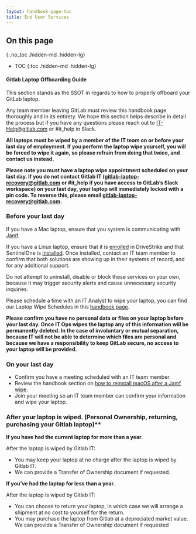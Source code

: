 ```yaml
---
layout: handbook-page-toc
title: End User Services
---
```

## On this page
{:.no_toc .hidden-md .hidden-lg}
- TOC
{:toc .hidden-md .hidden-lg}

#### Gitlab Laptop Offboarding Guide


This section stands as the SSOT in regards to how to properly offboard your GitLab laptop. 

Any team member leaving GitLab must review this handbook page thoroughly and in its entirety. We hope this section helps describe in detail the process but if you have any questions please reach out to IT-Help@gitlab.com or #it_help in Slack. 

**All laptops must be wiped by a member of the IT team on or before your last day of employment. If you perform the laptop wipe yourself, you will be forced to wipe it again, so please refrain from doing that twice, and contact us instead.**

**Please note you must have a laptop wipe appointment scheduled on your last day. If you do not contact Gitlab IT (gitlab-laptop-recovery@gitlab.com or #it_help if you have access to GitLab’s Slack workspace) on your last day, your laptop will immediately locked with a pin code. To reverse this, please email gitlab-laptop-recovery@gitlab.com.**


### Before your last day


If you have a Mac laptop, ensure that you system is communicating with [Jamf](/handbook/business-technology/end-user-services/onboarding-access-requests/endpoint-management/jamf/#how-do-i-verify-my-connection-to-jamf-or-re-initiate-a-connection-to-the-jamf-console). 

If you have a Linux laptop, ensure that it is [enrolled](/handbook/it/guides/drivestrike/) in DriveStrike and that SentinelOne is [installed](/handbook/business-technology/end-user-services/onboarding-access-requests/endpoint-management/edr/#how-do-i-install-the-sentinelone-agent-on-linux). Once installed, contact an IT team member to confirm that both solutions are showing up in their systems of record, and for any additional support. 

Do not attempt to uninstall, disable or block these services on your own, because it may trigger security alerts and cause unnecessary security inquiries. 

Please schedule a time with an IT Analyst to wipe your laptop, you can find our Laptop Wipe Schedules in this [handbook page](/handbook/business-technology/end-user-services/#laptop-wipe-schedules-for-it-analysts).
 
**Please confirm you have no personal data or files on your laptop before your last day. Once IT Ops wipes the laptop any of this information will be permanently deleted. In the case of involuntary or mutual separation, because IT will not be able to determine which files are personal and because we have a responsibility to keep GitLab secure, no access to your laptop will be provided.** 
 
### On your last day

- Confirm you have a meeting scheduled with an IT team member. 
- Review the handbook section on [how to reinstall macOS after a Jamf wipe](/handbook/business-technology/end-user-services/self-help-troubleshooting/#reinstalling-macos-after-a-jamf-wipe).
- Join your meeting so an IT team member can confirm your information and wipe your laptop. 

 
### After your laptop is wiped. (Personal Ownership, returning, purchasing your Gitlab laptop)**

**If you have had the current laptop for more than a year.**

After the laptop is wiped by Gitlab IT:
- You may keep your laptop at no charge after the laptop is wiped by Gitlab IT. 
- We can provide a Transfer of Ownership document if requested.
 
**If you’ve had the laptop for less than a year.**

After the laptop is wiped by Gitlab IT:
- You can choose to return your laptop, in which case we will arrange a shipment at no cost to yourself for the return.
- You may purchase the laptop from Gitlab at a depreciated market value. We can provide a Transfer of Ownership document if requested
